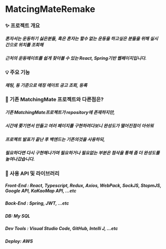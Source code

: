 # MatcingMateRemake

### ✨ 프로젝트 개요

##### 혼자서는 운동하기 싫은분들, 혹은 혼자는 할수 없는 운동을 하고싶은 분들을 위해 실시간으로 위치를 조회해

#####  근처의 운동메이트를 쉽게 찾아볼 수 있는 React, Spring기반 웹페이지입니다. 



### 💡 주요 기능

##### 채팅, 동 기준으로 매칭 메이트 공고 조회, 등록



### 🧐 기존 MatchingMate 프로젝트와 다른점은?

##### 기존 MatchingMate프로젝트가 repository에 존재하지만, 

##### 시간에 쫓기면서 만들고 여러 페이지를 구현하려다보니 완성도가 떨어진점이 아쉬워

##### 프로젝트 발표가 끝난 후 백엔드는 기존의것을 사용하되, 

##### 필요하다면 다시 구현해나가며 필요하거나 필요없는 부분은 첨삭을 통해 좀 더 완성도를 높여나갔습니다.



### 🔧 사용 API 및 라이브러리

##### Front-End : React, Typescript, Redux, Axios, WebPack, SockJS, StopmJS, Google API, KaKaoMap API, ...etc

##### Back-End : Spring, JWT, ...etc

##### DB: My SQL

##### Dev Tools : Visual Studio Code, GitHub, Intelli J, ...etc

##### Deploy: AWS

